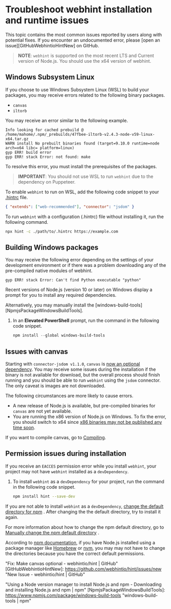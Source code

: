 # Troubleshoot webhint installation and runtime issues

This topic contains the most common issues reported by users along with
potential fixes.  If you encounter an undocumented error, please [open an
issue][GitHubWebhintioHintNew] on GitHub.

> **NOTE**: `webhint` is supported on the most recent LTS and Current version of
> Node.js.  You should use the x64 version of webhint.

## Windows Subsystem Linux

If you choose to use Windows Subsystem Linux \(WSL\) to build your packages, you
may receive errors related to the following binary packages.

* `canvas`
* `iltorb`

You may receive an error similar to the following example.

```shell
Info looking for cached prebuild @ /home/mahome/.npm/_prebuilds/47fbee-iltorb-v2.4.3-node-v59-linux-x64.tar.gz
WARN install No prebuilt binaries found (target=9.10.0 runtime=node arch=x64 libc= platform=linux)
gyp ERR! build error
gyp ERR! stack Error: not found: make
```

To resolve this error, you must install the prerequisites of the packages.

> **IMPORTANT**: You should not use WSL to run `webhint` due to the dependency
> on Puppeteer.

To enable `webhint` to run on WSL, add the following code snippet to your
[.hintrc][UserGuideConfiguringWebhintSummary] file.

```json
{ "extends": ["web-recommended"], "connector": "jsdom" }
```

To run `webhint` with a configuration \(.hintrc\) file without installing it,
run the following command.

```bash
npx hint -c ./path/to/.hintrc https://example.com
```

## Building Windows packages

You may receive the following error depending on the settings of your
development environment or if there was a problem downloading any of the
pre-compiled native modules of webhint.

```shell
gyp ERR! stack Error: Can't find Python executable "python"
```

Recent versions of Node.js \(version 10 or later\) on Windows display a prompt
for you to install any required dependencies.

Alternatively, you may manually install the
[windows-build-tools][NpmjsPackageWindowsBuildTools].

1. In an **Elevated PowerShell** prompt, run the command in the following code
   snippet.

   ```powershell
   npm install --global windows-build-tools
   ```

## Issues with canvas

Starting with `connector-jsdom v1.1.0`, `canvas` is [now an optional
dependency][GithubWebhintioHint47d51aeaa187351267f7b4cabd3f075de49d043d].  You
may receive some issues during the installation if the binary is not available
for download, but the overall process should finish running and you should be
able to run `webhint` using the `jsdom` connector.  The only caveat is images
are not downloaded.

The following circumstances are more likely to cause errors.

* A new release of Node.js is available, but pre-compiled binaries for `canvas`
  are not yet available.
* You are running the x86 version of Node.js on Windows.  To fix the error, you
  should switch to x64 since [x86 binaries may not be published any time
  soon][GithubNodeGfxCanvasPrebuilt27Commnet348037675].

If you want to compile canvas, go to
[Compiling][GithubAutomatticNodeCanvasCompiling].

## Permission issues during installation

If you receive an `EACCES` permission error while you install `webhint`, your
project may not have `webhint` installed as a `devDependency`.

1. To install `webhint` as a `devDependency` for your project, run the command
   in the following code snippet.

   ```bash
   npm install hint --save-dev
   ```

If you are not able to install `webhint` as a `devDependency`, [change the
default directory for
npm][NpmjsDocsResolvingEaccesPermissionsErrorsInstallingPackagesGloballyChangeDefaultDirectory]
.  After changing the the default directory, try to install it again.

For more information about how to change the npm default directory, go to
[Manually change the npm default
directory][NpmjsDocsResolvingEaccesPermissionsErrorsInstallingPackagesGloballyChangeDefaultDirectory]
.

According to [npm
documentation][NpmjsDocsDownloadingInstallingUsingVersionManager], if you have
Node.js installed using a package manager like [Homebrew][BrewMain] or
[nvm][GithubCreationixNvm], you may may not have to change the directories
because you have the correct default permissions.

<!-- links -->

[UserGuideConfiguringWebhintSummary]: ../configuring-webhint/summary.md
"Configure webhint | webhint"

[BrewMain]: https://brew.sh "Homebrew"

[GithubAutomatticNodeCanvasCompiling]:
https://github.com/Automattic/node-canvas#compiling "Compiling - node-canvas -
Automattic/node-canvas | GitHub"

[GithubCreationixNvm]: https://github.com/creationix/nvm "Node Version Manager -
nvm-sh/nvm | GitHub"

[GithubNodeGfxCanvasPrebuilt27Commnet348037675]:
https://github.com/node-gfx/node-canvas-prebuilt/issues/27#issuecomment-348037675
"issuecomment-348037675 - Add node-v48-win32-ia32? -
node-gfx/node-canvas-prebuilt | GitHub"

[GithubWebhintioHint308]: https://github.com/webhintio/hint/issues/308 "Can't
install via npm - canvas error - webhintio/hint | GitHub"
[GithubWebhintioHint47d51aeaa187351267f7b4cabd3f075de49d043d]:
https://github.com/webhintio/hint/commit/47d51aeaa187351267f7b4cabd3f075de49d043d
"Fix: Make canvas optional - webhintio/hint | GitHub" [GitHubWebhintioHintNew]:
https://github.com/webhintio/hint/issues/new "New Issue - webhintio/hint |
GitHub"

[NpmjsPackageIltorb]: https://www.npmjs.com/package/iltorb "iltorb | npm"
[NpmjsDocsResolvingEaccesPermissionsErrorsInstallingPackagesGloballyChangeDefaultDirectory]:
https://docs.npmjs.com/resolving-eacces-permissions-errors-when-installing-packages-globally#manually-change-npms-default-directory
"Manually change npm`s default directory - Resolving EACCES permissions errors
when installing packages globally | npm"
[NpmjsDocsDownloadingInstallingUsingVersionManager]:
https://docs.npmjs.com/downloading-and-installing-node-js-and-npm#using-a-node-version-manager-to-install-nodejs-and-npm
"Using a Node version manager to install Node.js and npm - Downloading and
installing Node.js and npm | npm" [NpmjsPackageWindowsBuildTools]:
https://www.npmjs.com/package/windows-build-tools "windows-build-tools | npm"

